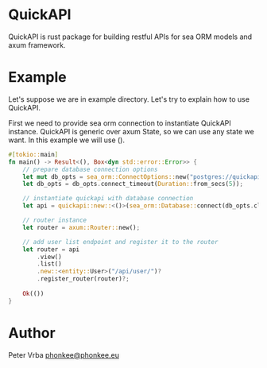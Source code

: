 # QuickAPI

QuickAPI is rust package for building restful APIs for sea ORM models and axum framework.

# Example

Let's suppose we are in example directory. Let's try to explain how to use QuickAPI.

First we need to provide sea orm connection to instantiate QuickAPI instance.
QuickAPI is generic over axum State, so we can use any state we want. In this example we will use ().

```rust
#[tokio::main]
fn main() -> Result<(), Box<dyn std::error::Error>> {
    // prepare database connection options
    let mut db_opts = sea_orm::ConnectOptions::new("postgres://quickapi-example:quickapi-example@localhost:5432/quickapi-example");
    let db_opts = db_opts.connect_timeout(Duration::from_secs(5));

    // instantiate quickapi with database connection
    let api = quickapi::new::<()>(sea_orm::Database::connect(db_opts.clone()).await?);

    // router instance
    let router = axum::Router::new();

    // add user list endpoint and register it to the router
    let router = api
        .view()
        .list()
        .new::<entity::User>("/api/user/")?
        .register_router(router)?;
    
    Ok(())
}
```

# Author

Peter Vrba <phonkee@phonkee.eu>
